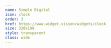 ```yaml
---
name: Simple Digital
icon: clock
order: 3
href: https://www.widget.vision/widgets/clock
size: 320x198
style: transparent
class: wide
---
```



